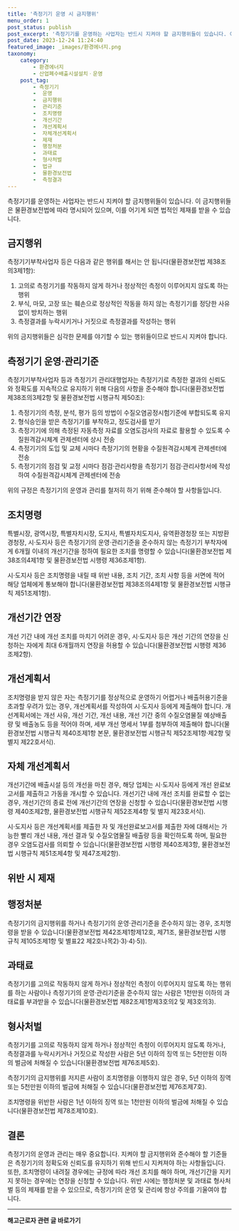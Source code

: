 ```yaml
---
title: '측정기기 운영 시 금지행위'
menu_order: 1
post_status: publish
post_excerpt: '측정기기를 운영하는 사업자는 반드시 지켜야 할 금지행위들이 있습니다. 이 금지행위들은 물환경보전법에 따라 명시되어 있으며, 이를 어기게 되면 법적인 제재를 받을 수 있습니다.'
post_date: 2023-12-24 11:24:40
featured_image: _images/환경에너지.png
taxonomy:
    category:
        - 환경에너지
        - 산업폐수배출시설설치ㆍ운영
    post_tag:
        - 측정기기
        -  운영
        -  금지행위
        -  관리기준
        -  조치명령
        -  개선기간
        -  개선계획서
        -  자체개선계획서
        -  제재
        -  행정처분
        -  과태료
        -  형사처벌
        -  법규
        -  물환경보전법
        -  측정결과
---
```



측정기기를 운영하는 사업자는 반드시 지켜야 할 금지행위들이 있습니다. 이 금지행위들은 물환경보전법에 따라 명시되어 있으며, 이를 어기게 되면 법적인 제재를 받을 수 있습니다.

## 금지행위

측정기기부착사업자 등은 다음과 같은 행위를 해서는 안 됩니다(물환경보전법 제38조의3제1항):

1. 고의로 측정기기를 작동하지 않게 하거나 정상적인 측정이 이루어지지 않도록 하는 행위
2. 부식, 마모, 고장 또는 훼손으로 정상적인 작동을 하지 않는 측정기기를 정당한 사유 없이 방치하는 행위
3. 측정결과를 누락시키거나 거짓으로 측정결과를 작성하는 행위

위의 금지행위들은 심각한 문제를 야기할 수 있는 행위들이므로 반드시 지켜야 합니다.

## 측정기기 운영·관리기준

측정기기부착사업자 등과 측정기기 관리대행업자는 측정기기로 측정한 결과의 신뢰도와 정확도를 지속적으로 유지하기 위해 다음의 사항을 준수해야 합니다(물환경보전법 제38조의3제2항 및 물환경보전법 시행규칙 제50조):

1. 측정기기의 측정, 분석, 평가 등의 방법이 수질오염공정시험기준에 부합되도록 유지
2. 형식승인을 받은 측정기기를 부착하고, 정도검사를 받기
3. 측정기기에 의해 측정된 자동측정 자료를 오염도검사의 자료로 활용할 수 있도록 수질원격감시체계 관제센터에 상시 전송
4. 측정기기의 도입 및 교체 시마다 측정기기의 현황을 수질원격감시체계 관제센터에 전송
5. 측정기기의 점검 및 교정 시마다 점검·관리사항을 측정기기 점검·관리사항서에 작성하여 수질원격감시체계 관제센터에 전송

위의 규정은 측정기기의 운영과 관리를 철저히 하기 위해 준수해야 할 사항들입니다.

## 조치명령

특별시장, 광역시장, 특별자치시장, 도지사, 특별자치도지사, 유역환경청장 또는 지방환경청장, 시·도지사 등은 측정기기의 운영·관리기준을 준수하지 않는 측정기기 부착자에게 6개월 이내의 개선기간을 정하여 필요한 조치를 명령할 수 있습니다(물환경보전법 제38조의4제1항 및 물환경보전법 시행령 제36조제1항).

시·도지사 등은 조치명령을 내릴 때 위반 내용, 조치 기간, 조치 사항 등을 서면에 적어 해당 업체에게 통보해야 합니다(물환경보전법 제38조의4제1항 및 물환경보전법 시행규칙 제51조제1항).

## 개선기간 연장

개선 기간 내에 개선 조치를 마치기 어려운 경우, 시·도지사 등은 개선 기간의 연장을 신청하는 자에게 최대 6개월까지 연장을 허용할 수 있습니다(물환경보전법 시행령 제36조제2항).

## 개선계획서

조치명령을 받지 않은 자는 측정기기를 정상적으로 운영하기 어렵거나 배출허용기준을 초과할 우려가 있는 경우, 개선계획서를 작성하여 시·도지사 등에게 제출해야 합니다. 개선계획서에는 개선 사유, 개선 기간, 개선 내용, 개선 기간 중의 수질오염물질 예상배출량 및 배출농도 등을 적어야 하며, 세부 개선 명세서 1부를 첨부하여 제출해야 합니다(물환경보전법 시행규칙 제40조제1항 본문, 물환경보전법 시행규칙 제52조제1항·제2항 및 별지 제22호서식).

## 자체 개선계획서

개선기간에 배출시설 등의 개선을 마친 경우, 해당 업체는 시·도지사 등에게 개선 완료보고서를 제출하고 가동을 개시할 수 있습니다. 개선기간 내에 개선 조치를 완료할 수 없는 경우, 개선기간의 종료 전에 개선기간의 연장을 신청할 수 있습니다(물환경보전법 시행령 제40조제2항, 물환경보전법 시행규칙 제52조제4항 및 별지 제23호서식).

시·도지사 등은 개선계획서를 제출한 자 및 개선완료보고서를 제출한 자에 대해서는 가능한 빨리 개선 내용, 개선 결과 및 수질오염물질 배출량 등을 확인하도록 하며, 필요한 경우 오염도검사를 의뢰할 수 있습니다(물환경보전법 시행령 제40조제3항, 물환경보전법 시행규칙 제51조제4항 및 제47조제2항).

## 위반 시 제재

## 행정처분

측정기기의 금지행위를 하거나 측정기기의 운영·관리기준을 준수하지 않는 경우, 조치명령을 받을 수 있습니다(물환경보전법 제42조제1항제12호, 제71조, 물환경보전법 시행규칙 제105조제1항 및 별표22 제2호나목2)·3)·4)·5)).

## 과태료

측정기기를 고의로 작동하지 않게 하거나 정상적인 측정이 이루어지지 않도록 하는 행위를 하는 사람이나 측정기기의 운영·관리기준을 준수하지 않는 사람은 1천만원 이하의 과태료를 부과받을 수 있습니다(물환경보전법 제82조제1항제3호의2 및 제3호의3).

## 형사처벌

측정기기를 고의로 작동하지 않게 하거나 정상적인 측정이 이루어지지 않도록 하거나, 측정결과를 누락시키거나 거짓으로 작성한 사람은 5년 이하의 징역 또는 5천만원 이하의 벌금에 처해질 수 있습니다(물환경보전법 제76조제5호).

측정기기의 금지행위를 저지른 사람이 조치명령을 이행하지 않은 경우, 5년 이하의 징역 또는 5천만원 이하의 벌금에 처해질 수 있습니다(물환경보전법 제76조제7호).

조치명령을 위반한 사람은 1년 이하의 징역 또는 1천만원 이하의 벌금에 처해질 수 있습니다(물환경보전법 제78조제10호).

## 결론


측정기기의 운영과 관리는 매우 중요합니다. 지켜야 할 금지행위와 준수해야 할 기준들은 측정기기의 정확도와 신뢰도를 유지하기 위해 반드시 지켜져야 하는 사항들입니다. 또한, 조치명령이 내려질 경우에는 규정에 따라 개선 조치를 해야 하며, 개선기간을 지키지 못하는 경우에는 연장을 신청할 수 있습니다. 위반 시에는 행정처분 및 과태료 형사처벌 등의 제재를 받을 수 있으므로, 측정기기의 운영 및 관리에 항상 주의를 기울여야 합니다.


<!-- wp:separator -->
<hr class="wp-block-separator has-alpha-channel-opacity"/>
<!-- /wp:separator -->

<!-- wp:group {"backgroundColor":"base","layout":{"type":"constrained"}} -->
<div class="wp-block-group has-base-background-color has-background"><!-- wp:paragraph {"align":"center","fontSize":"medium"} -->
<p class="has-text-align-center has-large-font-size"><strong>해고근로자 관련 글 바로가기</strong></p>
<!-- /wp:paragraph -->


<!-- wp:latest-posts
{"categories":[{"id":12660,"count":19,"description":"","link":"https://uknowlaw.com/category/%ed%95%b4%ea%b3%a0%ea%b7%bc%eb%a1%9c%ec%9e%90/","name":"해고근로자","slug":"해고근로자","taxonomy":"category","parent":0,"meta":[],"_links":{"self":[{"href":"https://uknowlaw.com/wp-json/wp/v2/categories/12660"}],"collection":[{"href":"https://uknowlaw.com/wp-json/wp/v2/categories"}],"about":[{"href":"https://uknowlaw.com/wp-json/wp/v2/taxonomies/category"}],"wp:post_type":[{"href":"https://uknowlaw.com/wp-json/wp/v2/posts?categories=12660"}],"curies":[{"name":"wp","href":"https://api.w.org/{rel}","templated":true}]}}],"postsToShow":100,"excerptLength":28,"postLayout":"grid","columns":2,"featuredImageAlign":"left","featuredImageSizeSlug":"large","fontSize":"small"} /--></div>
<!-- /wp:group -->